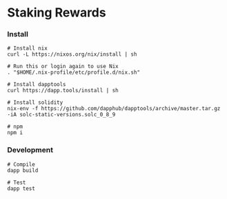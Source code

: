 # Staking Rewards

### Install

```shell
# Install nix
curl -L https://nixos.org/nix/install | sh

# Run this or login again to use Nix
. "$HOME/.nix-profile/etc/profile.d/nix.sh"

# Install dapptools
curl https://dapp.tools/install | sh

# Install solidity
nix-env -f https://github.com/dapphub/dapptools/archive/master.tar.gz -iA solc-static-versions.solc_0_8_9

# npm
npm i
```

### Development

```shell
# Compile
dapp build

# Test
dapp test
```
